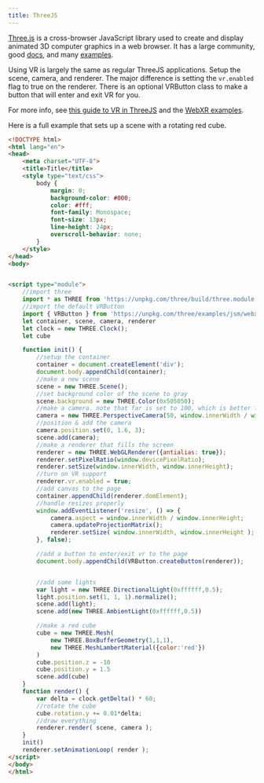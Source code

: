 ```yaml
---
title: ThreeJS
---
```

[Three.js](https://threejs.org/) is a cross-browser JavaScript library used to create and display animated 3D computer graphics in a web browser. It has a large community, good [docs](https://threejs.org/docs/), and many [examples](https://threejs.org/examples/). 

Using VR is largely the same as regular ThreeJS applications. Setup the scene, camera, and renderer. The major difference
is setting the `vr.enabled` flag to true on the renderer.  There is an optional VRButton class to make a button that
will enter and exit VR for you.

For more info, see [this guide to VR in ThreeJS](https://threejs.org/docs/#manual/en/introduction/How-to-create-VR-content) and the [WebXR examples](https://threejs.org/examples/?q=webxr).

Here is a full example that sets up a scene with a rotating red cube.


```html
<!DOCTYPE html>
<html lang="en">
<head>
    <meta charset="UTF-8">
    <title>Title</title>
    <style type="text/css">
        body {
            margin: 0;
            background-color: #000;
            color: #fff;
            font-family: Monospace;
            font-size: 13px;
            line-height: 24px;
            overscroll-behavior: none;
        }
    </style>
</head>
<body>


<script type="module">
    //import three
    import * as THREE from 'https://unpkg.com/three/build/three.module.js';
    //import the default VRButton
    import { VRButton } from 'https://unpkg.com/three/examples/jsm/webxr/VRButton.js';
    let container, scene, camera, renderer
    let clock = new THREE.Clock();
    let cube

    function init() {
        //setup the container
        container = document.createElement('div');
        document.body.appendChild(container);
        //make a new scene
        scene = new THREE.Scene();
        //set background color of the scene to gray
        scene.background = new THREE.Color(0x505050);
        //make a camera. note that far is set to 100, which is better for realworld sized environments
        camera = new THREE.PerspectiveCamera(50, window.innerWidth / window.innerHeight, 0.1, 100);
        //position & add the camera
        camera.position.set(0, 1.6, 3);
        scene.add(camera);
        //make a renderer that fills the screen
        renderer = new THREE.WebGLRenderer({antialias: true});
        renderer.setPixelRatio(window.devicePixelRatio);
        renderer.setSize(window.innerWidth, window.innerHeight);
        //turn on VR support
        renderer.vr.enabled = true;
        //add canvas to the page
        container.appendChild(renderer.domElement);
        //handle resizes properly
        window.addEventListener('resize', () => {
            camera.aspect = window.innerWidth / window.innerHeight;
            camera.updateProjectionMatrix();
            renderer.setSize( window.innerWidth, window.innerHeight );
        }, false);

        //add a button to enter/exit vr to the page
        document.body.appendChild(VRButton.createButton(renderer));


        //add some lights
        var light = new THREE.DirectionalLight(0xffffff,0.5);
        light.position.set(1, 1, 1).normalize();
        scene.add(light);
        scene.add(new THREE.AmbientLight(0xffffff,0.5))

        //make a red cube
        cube = new THREE.Mesh(
            new THREE.BoxBufferGeometry(1,1,1),
            new THREE.MeshLambertMaterial({color:'red'})
        )
        cube.position.z = -10
        cube.position.y = 1.5
        scene.add(cube)
    }
    function render() {
        var delta = clock.getDelta() * 60;
        //rotate the cube
        cube.rotation.y += 0.01*delta;
        //draw everything
        renderer.render( scene, camera );
    }
    init()
    renderer.setAnimationLoop( render );
</script>
</body>
</html>
```

